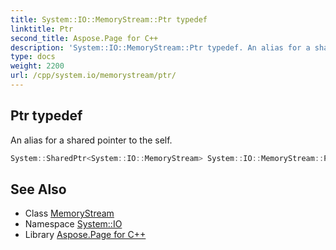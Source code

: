 ```yaml
---
title: System::IO::MemoryStream::Ptr typedef
linktitle: Ptr
second_title: Aspose.Page for C++
description: 'System::IO::MemoryStream::Ptr typedef. An alias for a shared pointer to the self in C++.'
type: docs
weight: 2200
url: /cpp/system.io/memorystream/ptr/
---
```

## Ptr typedef


An alias for a shared pointer to the self.

```cpp
System::SharedPtr<System::IO::MemoryStream> System::IO::MemoryStream::Ptr
```

## See Also

* Class [MemoryStream](../)
* Namespace [System::IO](../../)
* Library [Aspose.Page for C++](../../../)
